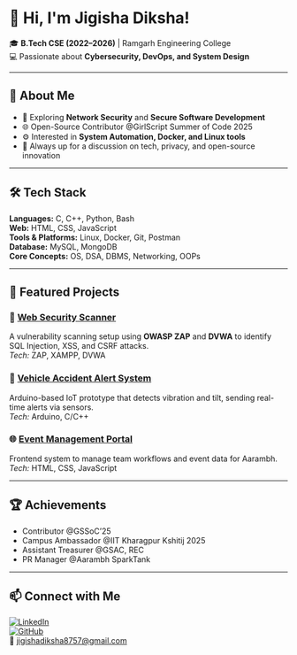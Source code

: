 # 👋 Hi, I'm Jigisha Diksha!

🎓 **B.Tech CSE (2022–2026)** | Ramgarh Engineering College  
💻 Passionate about **Cybersecurity, DevOps, and System Design**

---

## 🚀 About Me
- 🧠 Exploring **Network Security** and **Secure Software Development**  
- 🌐 Open-Source Contributor @GirlScript Summer of Code 2025  
- ⚙️ Interested in **System Automation, Docker, and Linux tools**  
- 💬 Always up for a discussion on tech, privacy, and open-source innovation  

---

## 🛠️ Tech Stack
**Languages:** C, C++, Python, Bash  
**Web:** HTML, CSS, JavaScript  
**Tools & Platforms:** Linux, Docker, Git, Postman  
**Database:** MySQL, MongoDB  
**Core Concepts:** OS, DSA, DBMS, Networking, OOPs  

---

## 📂 Featured Projects
### 🔐 [Web Security Scanner](#)
A vulnerability scanning setup using **OWASP ZAP** and **DVWA** to identify SQL Injection, XSS, and CSRF attacks.  
*Tech:* ZAP, XAMPP, DVWA

### 🚗 [Vehicle Accident Alert System](#)
Arduino-based IoT prototype that detects vibration and tilt, sending real-time alerts via sensors.  
*Tech:* Arduino, C/C++

### 🌐 [Event Management Portal](#)
Frontend system to manage team workflows and event data for Aarambh.  
*Tech:* HTML, CSS, JavaScript

---

## 🏆 Achievements
- Contributor @GSSoC’25  
- Campus Ambassador @IIT Kharagpur Kshitij 2025  
- Assistant Treasurer @GSAC, REC  
- PR Manager @Aarambh SparkTank  

---

## 📫 Connect with Me
[![LinkedIn](https://img.shields.io/badge/LinkedIn-blue?style=flat&logo=linkedin)](https://linkedin.com/in/jigisha-diksha-51a39b2)  
[![GitHub](https://img.shields.io/badge/GitHub-black?style=flat&logo=github)](https://github.com/Jigisha-Diksha)  
📧 jigishadiksha8757@gmail.com
